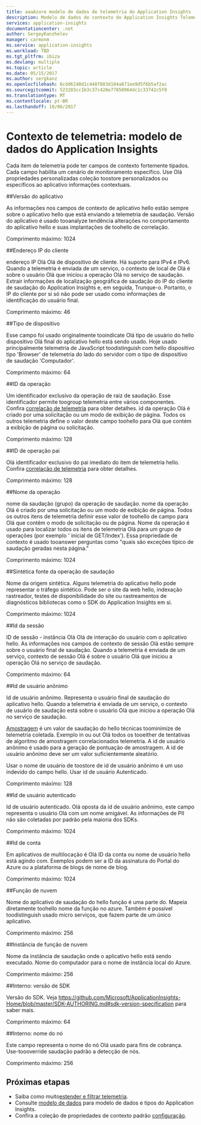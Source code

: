 ```yaml
---
title: aaaAzure modelo de dados de telemetria do Application Insights - contexto de telemetria | Microsoft Docs
description: Modelo de dados de contexto do Application Insights Telemetry
services: application-insights
documentationcenter: .net
author: SergeyKanzhelev
manager: carmonm
ms.service: application-insights
ms.workload: TBD
ms.tgt_pltfrm: ibiza
ms.devlang: multiple
ms.topic: article
ms.date: 05/15/2017
ms.author: sergkanz
ms.openlocfilehash: 6cdd6240d1c448f883d104a871ee9d5f6b5af2ac
ms.sourcegitcommit: 523283cc1b3c37c428e77850964dc1c33742c5f0
ms.translationtype: MT
ms.contentlocale: pt-BR
ms.lasthandoff: 10/06/2017
---
```

# <a name="telemetry-context-application-insights-data-model"></a>Contexto de telemetria: modelo de dados do Application Insights

Cada item de telemetria pode ter campos de contexto fortemente tipados. Cada campo habilita um cenário de monitoramento específico. Use Olá propriedades personalizadas coleção toostore personalizados ou específicos ao aplicativo informações contextuais.


##<a name="application-version"></a>Versão do aplicativo

As informações nos campos de contexto de aplicativo hello estão sempre sobre o aplicativo hello que está enviando a telemetria de saudação. Versão do aplicativo é usado tooanalyze tendência alterações no comportamento do aplicativo hello e suas implantações de toohello de correlação.

Comprimento máximo: 1024


##<a name="client-ip-address"></a>Endereço IP do cliente

endereço IP Olá Olá de dispositivo de cliente. Há suporte para IPv4 e IPv6. Quando a telemetria é enviada de um serviço, o contexto de local de Olá é sobre o usuário Olá que iniciou a operação Olá no serviço de saudação. Extrair informações de localização geográfica de saudação do IP do cliente de saudação do Application Insights e, em seguida, Trunque-o. Portanto, o IP do cliente por si só não pode ser usado como informações de identificação do usuário final. 

Comprimento máximo: 46


##<a name="device-type"></a>Tipo de dispositivo

Esse campo foi usado originalmente tooindicate Olá tipo de usuário do hello dispositivo Olá final do aplicativo hello está sendo usado. Hoje usado principalmente telemetria de JavaScript toodistinguish com hello dispositivo tipo 'Browser' de telemetria do lado do servidor com o tipo de dispositivo de saudação 'Computador'.

Comprimento máximo: 64


##<a name="operation-id"></a>ID da operação

Um identificador exclusivo da operação de raiz de saudação. Esse identificador permite toogroup telemetria entre vários componentes. Confira [correlação de telemetria](application-insights-correlation.md) para obter detalhes. id da operação Olá é criado por uma solicitação ou um modo de exibição de página. Todos os outros telemetria define o valor deste campo toohello para Olá que contém a exibição de página ou solicitação. 

Comprimento máximo: 128


##<a name="parent-operation-id"></a>ID de operação pai

Olá identificador exclusivo do pai imediato do item de telemetria hello. Confira [correlação de telemetria](application-insights-correlation.md) para obter detalhes.

Comprimento máximo: 128


##<a name="operation-name"></a>Nome da operação

nome da saudação (grupo) da operação de saudação. nome da operação Olá é criado por uma solicitação ou um modo de exibição de página. Todos os outros itens de telemetria definir esse valor de toohello de campo para Olá que contém o modo de solicitação ou de página. Nome da operação é usado para localizar todos os itens de telemetria Olá para um grupo de operações (por exemplo ' inicial de GET/Index'). Essa propriedade de contexto é usado tooanswer perguntas como "quais são exceções típico de saudação geradas nesta página."

Comprimento máximo: 1024


##<a name="synthetic-source-of-hello-operation"></a>Sintética fonte da operação de saudação

Nome da origem sintética. Alguns telemetria do aplicativo hello pode representar o tráfego sintético. Pode ser o site da web hello, indexação rastreador, testes de disponibilidade do site ou rastreamentos de diagnósticos bibliotecas como o SDK do Application Insights em si.

Comprimento máximo: 1024


##<a name="session-id"></a>Id da sessão

ID de sessão - instância Olá Olá de interação do usuário com o aplicativo hello. As informações nos campos de contexto de sessão Olá estão sempre sobre o usuário final de saudação. Quando a telemetria é enviada de um serviço, contexto de sessão Olá é sobre o usuário Olá que iniciou a operação Olá no serviço de saudação.

Comprimento máximo: 64


##<a name="anonymous-user-id"></a>Id de usuário anônimo

Id de usuário anônimo. Representa o usuário final de saudação do aplicativo hello. Quando a telemetria é enviada de um serviço, o contexto de usuário de saudação está sobre o usuário Olá que iniciou a operação Olá no serviço de saudação.

[Amostragem](app-insights-sampling.md) é um valor de saudação do hello técnicas toominimize de telemetria coletada. Exemplo in ou out Olá todos os tooeither de tentativas de algoritmo de amostragem correlacionados telemetria. A id de usuário anônimo é usado para a geração de pontuação de amostragem. A id de usuário anônimo deve ser um valor suficientemente aleatório. 

Usar o nome de usuário de toostore de id de usuário anônimo é um uso indevido do campo hello. Usar id de usuário Autenticado.

Comprimento máximo: 128


##<a name="authenticated-user-id"></a>Id de usuário autenticado

Id de usuário autenticado. Olá oposta da id de usuário anônimo, este campo representa o usuário Olá com um nome amigável. As informações de PII não são coletadas por padrão pela maioria dos SDKs.

Comprimento máximo: 1024


##<a name="account-id"></a>Id de conta

Em aplicativos de multilocação é Olá ID da conta ou nome de usuário hello está agindo com. Exemplos podem ser a ID da assinatura do Portal do Azure ou a plataforma de blogs de nome de blog.

Comprimento máximo: 1024


##<a name="cloud-role"></a>Função de nuvem

Nome do aplicativo de saudação do hello função é uma parte do. Mapeia diretamente toohello nome da função no azure. Também é possível toodistinguish usado micro serviços, que fazem parte de um único aplicativo.

Comprimento máximo: 256


##<a name="cloud-role-instance"></a>Instância de função de nuvem

Nome da instância de saudação onde o aplicativo hello está sendo executado. Nome do computador para o nome de instância local do Azure.

Comprimento máximo: 256


##<a name="internal-sdk-version"></a>Interno: versão de SDK

Versão do SDK. Veja https://github.com/Microsoft/ApplicationInsights-Home/blob/master/SDK-AUTHORING.md#sdk-version-specification para saber mais.

Comprimento máximo: 64


##<a name="internal-node-name"></a>Interno: nome do nó

Este campo representa o nome do nó Olá usado para fins de cobrança. Use-toooverride saudação padrão a detecção de nós.

Comprimento máximo: 256


## <a name="next-steps"></a>Próximas etapas

- Saiba como muito[estender e filtrar telemetria](app-insights-api-filtering-sampling.md).
- Consulte [modelo de dados](application-insights-data-model.md) para modelo de dados e tipos do Application Insights.
- Confira a coleção de propriedades de contexto padrão [configuração](app-insights-configuration-with-applicationinsights-config.md#telemetry-initializers-aspnet).
